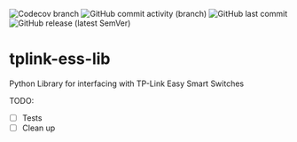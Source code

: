 ![Codecov branch](https://img.shields.io/codecov/c/github/firstof9/tplink-ess-lib/main?style=flat-square)
![GitHub commit activity (branch)](https://img.shields.io/github/commit-activity/m/firstof9/tplink-ess-lib?style=flat-square)
![GitHub last commit](https://img.shields.io/github/last-commit/firstof9/tplink-ess-lib?style=flat-square)
![GitHub release (latest SemVer)](https://img.shields.io/github/v/release/firstof9/tplink-ess-lib?style=flat-square)
# tplink-ess-lib
Python Library for interfacing with TP-Link Easy Smart Switches


TODO:
- [ ] Tests
- [ ] Clean up
